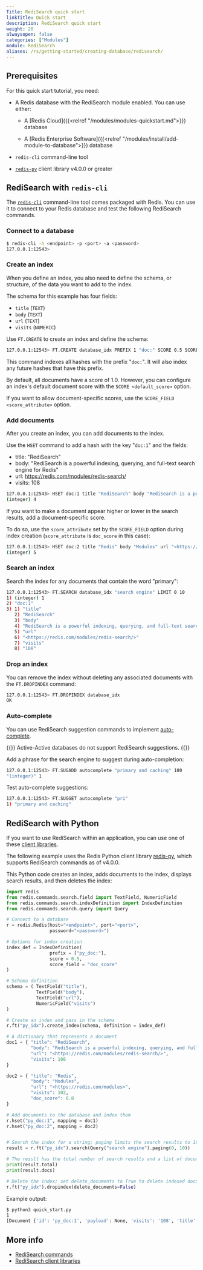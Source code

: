 ```yaml
---
Title: RediSearch quick start
linkTitle: Quick start
description: RediSearch quick start
weight: 20
alwaysopen: false
categories: ["Modules"]
module: RediSearch
aliases: /rs/getting-started/creating-database/redisearch/
---
```


## Prerequisites

For this quick start tutorial, you need:

- A Redis database with the RediSearch module enabled. You can use either:

    - A [Redis Cloud]({{<relref "/modules/modules-quickstart.md">}}) database

    - A [Redis Enterprise Software]({{<relref "/modules/install/add-module-to-database">}}) database

- `redis-cli` command-line tool

- [`redis-py`](https://github.com/redis/redis-py) client library v4.0.0 or greater

## RediSearch with `redis-cli`

The [`redis-cli`](https://redis.io/docs/manual/cli/) command-line tool comes packaged with Redis. You can use it to connect to your Redis database and test the following RediSearch commands.

### Connect to a database

```sh
$ redis-cli -h <endpoint> -p <port> -a <password>
127.0.0.1:12543>
```

### Create an index

When you define an index, you also need to define the schema, or structure, of the data you want to add to the index.

The schema for this example has four fields: 
- `title` (`TEXT`)
- `body` (`TEXT`)
- `url` (`TEXT`)
- `visits` (`NUMERIC`)

Use `FT.CREATE` to create an index and define the schema:

```sh
127.0.0.1:12543> FT.CREATE database_idx PREFIX 1 "doc:" SCORE 0.5 SCORE_FIELD "doc_score" SCHEMA title TEXT body TEXT url TEXT visits NUMERIC
```

This command indexes all hashes with the prefix "`doc:`". It will also index any future hashes that have this prefix.

By default, all documents have a score of 1.0. However, you can configure an index's default document score with the <nobr>`SCORE <default_score>`</nobr> option.

If you want to allow document-specific scores, use the <nobr>`SCORE_FIELD <score_attribute>`</nobr> option.

### Add documents

After you create an index, you can add documents to the index.

Use the `HSET` command to add a hash with the key "`doc:1`" and the fields:

- title: "RediSearch"
- body: "RediSearch is a powerful indexing, querying, and full-text search engine for Redis"
- url: <https://redis.com/modules/redis-search/>
- visits: 108

```sh
127.0.0.1:12543> HSET doc:1 title "RediSearch" body "RediSearch is a powerful indexing, querying, and full-text search engine for Redis" url "<https://redis.com/modules/redis-search/>" visits 108
(integer) 4
```

If you want to make a document appear higher or lower in the search results, add a document-specific score.

To do so, use the `score_attribute` set by the `SCORE_FIELD` option during index creation (`score_attribute` is `doc_score` in this case):

```sh
127.0.0.1:12543> HSET doc:2 title "Redis" body "Modules" url "<https://redis.com/modules>" visits 102 doc_score 0.8
(integer) 5
```

### Search an index

Search the index for any documents that contain the word "primary":

```sh
127.0.0.1:12543> FT.SEARCH database_idx "search engine" LIMIT 0 10
1) (integer) 1
2) "doc:1"
3) 1) "title"
   2) "RediSearch"
   3) "body"
   4) "RediSearch is a powerful indexing, querying, and full-text search engine for Redis"
   5) "url"
   6) "<https://redis.com/modules/redis-search/>"
   7) "visits"
   8) "108"
```

### Drop an index

You can remove the index without deleting any associated documents with the `FT.DROPINDEX` command:

```sh
127.0.0.1:12543> FT.DROPINDEX database_idx
OK
```

### Auto-complete

You can use RediSearch suggestion commands to implement [auto-complete](https://oss.redislabs.com/redisearch/master/Overview/#auto-completion).

{{<note>}}
Active-Active databases do not support RediSearch suggestions.
{{</note>}}

Add a phrase for the search engine to suggest during auto-completion:

```sh
127.0.0.1:12543> FT.SUGADD autocomplete "primary and caching" 100
"(integer)" 1
```

Test auto-complete suggestions:

```sh
127.0.0.1:12543> FT.SUGGET autocomplete "pri"
1) "primary and caching"
```

## RediSearch with Python

If you want to use RediSearch within an application, you can use one of these [client libraries](https://oss.redis.com/redisearch/Clients/).

The following example uses the Redis Python client library [redis-py](https://github.com/redis/redis-py), which supports RediSearch commands as of v4.0.0.

This Python code creates an index, adds documents to the index, displays search results, and then deletes the index:

```python
import redis
from redis.commands.search.field import TextField, NumericField
from redis.commands.search.indexDefinition import IndexDefinition
from redis.commands.search.query import Query

# Connect to a database
r = redis.Redis(host="<endpoint>", port="<port>", 
                password="<password>")

# Options for index creation
index_def = IndexDefinition(
                prefix = ["py_doc:"],
                score = 0.5,
                score_field = "doc_score"
)

# Schema definition
schema = ( TextField("title"),
           TextField("body"),
           TextField("url"),
           NumericField("visits")
)

# Create an index and pass in the schema
r.ft("py_idx").create_index(schema, definition = index_def)

# A dictionary that represents a document
doc1 = { "title": "RediSearch",
         "body": "RediSearch is a powerful indexing, querying, and full-text search engine for Redis",
         "url": "<https://redis.com/modules/redis-search/>",
         "visits": 108
}

doc2 = { "title": "Redis",
         "body": "Modules",
         "url": "<https://redis.com/modules>",
         "visits": 102,
         "doc_score": 0.8
}

# Add documents to the database and index them
r.hset("py_doc:1", mapping = doc1)
r.hset("py_doc:2", mapping = doc2)


# Search the index for a string; paging limits the search results to 10
result = r.ft("py_idx").search(Query("search engine").paging(0, 10))

# The result has the total number of search results and a list of documents
print(result.total)
print(result.docs)

# Delete the index; set delete_documents to True to delete indexed documents as well
r.ft("py_idx").dropindex(delete_documents=False)
```

Example output:
```sh
$ python3 quick_start.py 
1
[Document {'id': 'py_doc:1', 'payload': None, 'visits': '108', 'title': 'RediSearch', 'body': 'RediSearch is a powerful indexing, querying, and full-text search engine for Redis', 'url': '<https://redis.com/modules/redis-search/>'}]
```

## More info

- [RediSearch commands](https://redis.io/commands/?group=search)
- [RediSearch client libraries](https://redis.io/docs/stack/search/clients/)